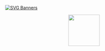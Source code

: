[![SVG Banners](https://svg-banners.vercel.app/api?type=origin&text1=Welcome%20To%20My%20Profile%20:P&width=900&height=400)](https://github.com/Akshay090/svg-banners)
<div id="header" align="center">
  <img src="(https://media.giphy.com/media/smGCEo5zsAXtK4bqAT/giphy.gif)" width="100"/>
</div>
<!--
**DancinChance/DancinChance** is a ✨ _special_ ✨ repository because its `README.md` (this file) appears on your GitHub profile.

Here are some ideas to get you started:

- 🔭 I’m currently working on ...
- 🌱 I’m currently learning ...
- 👯 I’m looking to collaborate on ...
- 🤔 I’m looking for help with ...
- 💬 Ask me about ...
- 📫 How to reach me: ...
- 😄 Pronouns: ...
- ⚡ Fun fact: ...
-->
